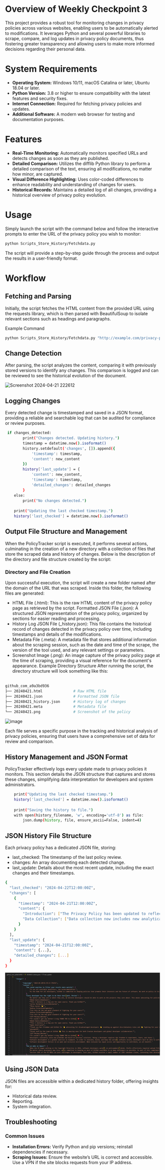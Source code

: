 # Overview of Weekly Checkpoint 3
This project provides a robust tool for monitoring changes in privacy policies across various websites, enabling users to be automatically alerted to modifications. It leverages Python and several powerful libraries to scrape, compare, and log updates in privacy policy documents, thus fostering greater transparency and allowing users to make more informed decisions regarding their personal data.


# System Requirements
- **Operating System:** Windows 10/11, macOS Catalina or later, Ubuntu 18.04 or later.
- **Python Version:** 3.8 or higher to ensure compatibility with the latest features and security fixes.
- **Internet Connection:** Required for fetching privacy policies and updates.
- **Additional Software:** A modern web browser for testing and documentation purposes.

# Features
- **Real-Time Monitoring:** Automatically monitors specified URLs and detects changes as soon as they are published.
- **Detailed Comparison:** Utilizes the difflib Python library to perform a detailed comparison of the text, ensuring all modifications, no matter how minor, are captured.
- **Visual Difference Highlighting:** Uses color-coded differences to enhance readability and understanding of changes for users.
- **Historical Records:** Maintains a detailed log of all changes, providing a historical overview of privacy policy evolution.

# Usage
Simply launch the script with the command below and follow the interactive prompts to enter the URL of the privacy policy you wish to monitor:

``` bash
python Scripts_Store_History/Fetchdata.py
```
The script will provide a step-by-step guide through the process and output the results in a user-friendly format.


# Workflow
## Fetching and Parsing
Initially, the script fetches the HTML content from the provided URL using the requests library, which is then parsed with BeautifulSoup to isolate relevant sections such as headings and paragraphs.

Example Command
``` bash
python Scripts_Store_History/Fetchdata.py "http://example.com/privacy-policy"
```
## Change Detection
After parsing, the script analyzes the content, comparing it with previously stored versions to identify any changes. This comparison is logged and can be reviewed to see the historical evolution of the document.

![Screenshot 2024-04-21 222612](https://github.com/saikrupa82/Privacy-Policy-Change-Detection-and-History-Tracking-Service/assets/46783175/c8c06709-22ec-4682-9cf8-30307a82a972)

## Logging Changes
Every detected change is timestamped and saved in a JSON format, providing a reliable and searchable log that can be audited for compliance or review purposes.

``` bash
 if changes_detected:
        print("Changes detected. Updating history.")
        timestamp = datetime.now().isoformat()
        history.setdefault('changes', []).append({
            'timestamp': timestamp,
            'content': new_content
        })
        history['last_update'] = {
            'content': new_content,
            'timestamp': timestamp,
            'detailed_changes': detailed_changes
        }
    else:
        print("No changes detected.")

    print("Updating the last checked timestamp.")
    history['last_checked'] = datetime.now().isoformat()
```
## Output File Structure and Management
When the PolicyTracker script is executed, it performs several actions, culminating in the creation of a new directory with a collection of files that store the scraped data and history of changes. Below is the description of the directory and file structure created by the script:

### Directory and File Creation
Upon successful execution, the script will create a new folder named after the domain of the URL that was scraped. Inside this folder, the following files are generated:

- HTML File (.html): This is the raw HTML content of the privacy policy page as retrieved by the script.
Formatted JSON File (.json): A structured JSON representation of the privacy policy, organized by sections for easier reading and processing.
- History Log JSON File (_history.json): This file contains the historical record of changes detected in the privacy policy over time, including timestamps and details of the modifications.
- Metadata File (.meta): A metadata file that stores additional information about the scraping session, such as the date and time of the scrape, the version of the tool used, and any relevant settings or parameters.
- Screenshot Image (.png): An image capture of the privacy policy page at the time of scraping, providing a visual reference for the document's appearance.
Example Directory Structure
After running the script, the directory structure will look something like this:

``` bash

github_com_a9a3bd936
├── 20240421.html              # Raw HTML file
├── 20240421.json              # Formatted JSON file
├── 20240421_history.json      # History log of changes
├── 20240421.meta              # Metadata file
└── 20240421.png               # Screenshot of the policy
```

![image](https://github.com/saikrupa82/Privacy-Policy-Change-Detection-and-History-Tracking-Service/assets/46783175/86df5407-70ab-4aa3-84b4-e0f66e8d7545)

Each file serves a specific purpose in the tracking and historical analysis of privacy policies, ensuring that users have a comprehensive set of data for review and comparison.

## History Management and JSON Format
PolicyTracker effectively logs every update made to privacy policies it monitors. This section details the JSON structure that captures and stores these changes, simplifying data interpretation for developers and system administrators.

``` bash
    print("Updating the last checked timestamp.")
    history['last_checked'] = datetime.now().isoformat()

    print("Saving the history to file.")
    with open(history_filename, 'w', encoding='utf-8') as file:
        json.dump(history, file, ensure_ascii=False, indent=4)
```

## JSON History File Structure
Each privacy policy has a dedicated JSON file, storing:

- last_checked: The timestamp of the last policy review.
- changes: An array documenting each detected change.
- last_update: Details about the most recent update, including the exact changes and their timestamps.

``` bash
{
  "last_checked": "2024-04-22T12:00:00Z",
  "changes": [
    {
      "timestamp": "2024-04-21T12:00:00Z",
      "content": {
        "Introduction": ["The Privacy Policy has been updated to reflect changes in data protection laws."],
        "Data Collection": ["Data collection now includes new analytical tools."]
      }
    }
  ],
  "last_update": {
    "timestamp": "2024-04-21T12:00:00Z",
    "content": {...},
    "detailed_changes": [...]
  }
}
```
![alt text](image.png)

## Using JSON Data
JSON files are accessible within a dedicated history folder, offering insights for:

- Historical data review.
- Reporting.
- System integration.
## Troubleshooting
### Common Issues
- **Installation Errors:** Verify Python and pip versions; reinstall dependencies if necessary.
- **Scraping Issues:** Ensure the website’s URL is correct and accessible. Use a VPN if the site blocks requests from your IP address.
